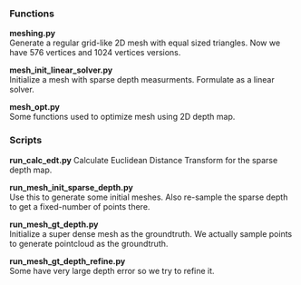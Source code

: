 ### Functions

**meshing.py**  
Generate a regular grid-like 2D mesh with equal sized triangles. Now we have 576 vertices and 1024 vertices versions.  

**mesh_init_linear_solver.py**  
Initialize a mesh with sparse depth measurments. Formulate as a linear solver.

**mesh_opt.py**  
Some functions used to optimize mesh using 2D depth map. 


### Scripts

**run_calc_edt.py**
Calculate Euclidean Distance Transform for the sparse depth map.  

**run_mesh_init_sparse_depth.py**  
Use this to generate some initial meshes. Also re-sample the sparse depth to get a fixed-number of points there.

**run_mesh_gt_depth.py**  
Initialize a super dense mesh as the groundtruth. We actually sample points to generate pointcloud as the groundtruth.  

**run_mesh_gt_depth_refine.py**  
Some have very large depth error so we try to refine it.